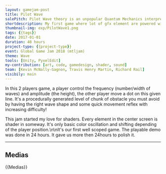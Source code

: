```yaml
---
layout: gamejam-post
title: Pilot Wave
salePitch: Pilot Wave theory is an unpopular Quantum Mechanics interpretation that says particles and waves coexist. A particle surfs on a wave, and its path is predetermined. Our goal is to test this theory. Bring the particle to the speed of light and see what happens!
shortdescription: My first game where lot of gfx element are powered with shaders. This started my love of shaders. Also, a really well scoped jam.
thumbnail-img: exp/PilotWave1.png
tags: {{tags}}
date: 2017-01-01
duration: 48 hours
project-type: {{project-type}}
event: Global Game Jam 2018 (mtljam)
theme: Wave
tools: [Unity, PyxelEdit]
my-contribution: [art, code, gamedesign, shader, sound]
team: [Kevin McNally-Gagnon, Travis Henry Martin, Richard Rail]
visibily: main
---
```


In this 2 players game, a player control the frequency (number/width of waves) and amplitude (the height), the other player move a dot on this given line. It's a procedurally generated level of chunk of obstacle you must avoid by having the right wave shape and some quick movement reflex with increasing difficulty!

This jam started my love for shaders. Every element in the center screen is shader in someway. It's only basic color oscillation and shifting depending of the player position.\n\nIt's our first well scoped game. The playable demo was done in 24 hours. It gave us more then 24hours to polish it.

***
## Medias

{{Medias}}